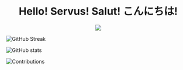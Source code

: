 <h1 align="center"> Hello! Servus! Salut! こんにちは!</h1>

<p align="center"><img src="[https://github.com/aagarwal1012/Animated-Text-Kit/blob/master/display/cover.gif?raw=true]"/></p>

![GitHub Streak](https://streak-stats.demolab.com/?user=mrsstrl)    

![GitHub stats](https://github-readme-stats.vercel.app/api?username=mrsstrl&show_icons=true&theme=ambient_gradient)

![Contributions](https://ssr-contributions-svg.vercel.app/_/mrsstrl?chart=3dbar&gap=0.6&scale=2&gradient=true&flatten=1&animation=wave&animation_duration=3&animation_delay=0.03&animation_amplitude=24&animation_frequency=0.1&animation_wave_center=19_3&format=svg&weeks=40)

